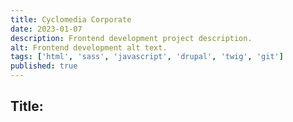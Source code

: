 ```yaml
---
title: Cyclomedia Corporate
date: 2023-01-07
description: Frontend development project description.
alt: Frontend development alt text.
tags: ['html', 'sass', 'javascript', 'drupal', 'twig', 'git']
published: true
---
```


## Title:
